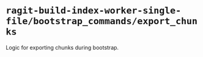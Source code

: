 # `ragit-build-index-worker-single-file/bootstrap_commands/export_chunks`

Logic for exporting chunks during bootstrap.